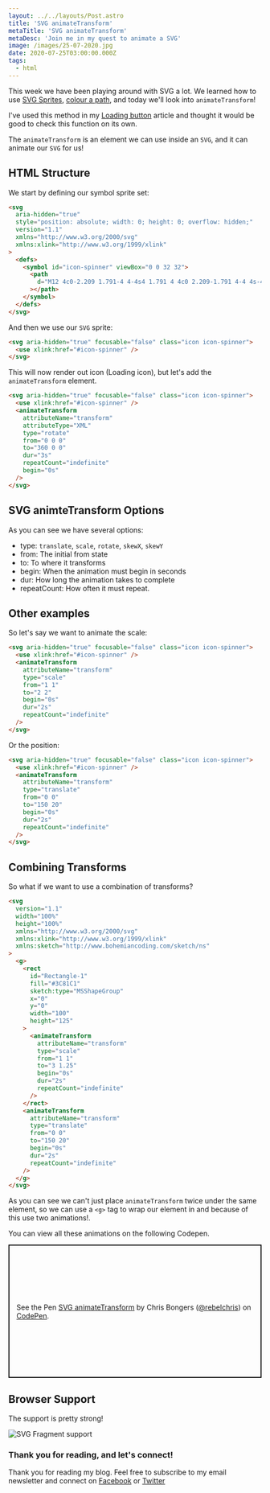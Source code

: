 ```yaml
---
layout: ../../layouts/Post.astro
title: 'SVG animateTransform'
metaTitle: 'SVG animateTransform'
metaDesc: 'Join me in my quest to animate a SVG'
image: /images/25-07-2020.jpg
date: 2020-07-25T03:00:00.000Z
tags:
  - html
---
```


This week we have been playing around with SVG a lot. We learned how to use [SVG Sprites](https://daily-dev-tips.com/posts/svg-sprites/), [colour a path](https://daily-dev-tips.com/posts/svg-colouring-paths/), and today we'll look into `animateTransform`!

I've used this method in my [Loading button](https://daily-dev-tips.com/posts/css-animated-submit-loading/) article and thought it would be good to check this function on its own.

The `animateTransform` is an element we can use inside an `SVG`, and it can animate our `SVG` for us!

## HTML Structure

We start by defining our symbol sprite set:

```html
<svg
  aria-hidden="true"
  style="position: absolute; width: 0; height: 0; overflow: hidden;"
  version="1.1"
  xmlns="http://www.w3.org/2000/svg"
  xmlns:xlink="http://www.w3.org/1999/xlink"
>
  <defs>
    <symbol id="icon-spinner" viewBox="0 0 32 32">
      <path
        d="M12 4c0-2.209 1.791-4 4-4s4 1.791 4 4c0 2.209-1.791 4-4 4s-4-1.791-4-4zM20.485 7.515c0-2.209 1.791-4 4-4s4 1.791 4 4c0 2.209-1.791 4-4 4s-4-1.791-4-4zM26 16c0-1.105 0.895-2 2-2s2 0.895 2 2c0 1.105-0.895 2-2 2s-2-0.895-2-2zM22.485 24.485c0-1.105 0.895-2 2-2s2 0.895 2 2c0 1.105-0.895 2-2 2s-2-0.895-2-2zM14 28c0 0 0 0 0 0 0-1.105 0.895-2 2-2s2 0.895 2 2c0 0 0 0 0 0 0 1.105-0.895 2-2 2s-2-0.895-2-2zM5.515 24.485c0 0 0 0 0 0 0-1.105 0.895-2 2-2s2 0.895 2 2c0 0 0 0 0 0 0 1.105-0.895 2-2 2s-2-0.895-2-2zM4.515 7.515c0 0 0 0 0 0 0-1.657 1.343-3 3-3s3 1.343 3 3c0 0 0 0 0 0 0 1.657-1.343 3-3 3s-3-1.343-3-3zM1.75 16c0-1.243 1.007-2.25 2.25-2.25s2.25 1.007 2.25 2.25c0 1.243-1.007 2.25-2.25 2.25s-2.25-1.007-2.25-2.25z"
      ></path>
    </symbol>
  </defs>
</svg>
```

And then we use our `SVG` sprite:

```html
<svg aria-hidden="true" focusable="false" class="icon icon-spinner">
  <use xlink:href="#icon-spinner" />
</svg>
```

This will now render out icon (Loading icon), but let's add the `animateTransform` element.

```html
<svg aria-hidden="true" focusable="false" class="icon icon-spinner">
  <use xlink:href="#icon-spinner" />
  <animateTransform
    attributeName="transform"
    attributeType="XML"
    type="rotate"
    from="0 0 0"
    to="360 0 0"
    dur="3s"
    repeatCount="indefinite"
    begin="0s"
  />
</svg>
```

## SVG animteTransform Options

As you can see we have several options:

- type: `translate`, `scale`, `rotate`, `skewX`, `skewY`
- from: The initial from state
- to: To where it transforms
- begin: When the animation must begin in seconds
- dur: How long the animation takes to complete
- repeatCount: How often it must repeat.

## Other examples

So let's say we want to animate the scale:

```html
<svg aria-hidden="true" focusable="false" class="icon icon-spinner">
  <use xlink:href="#icon-spinner" />
  <animateTransform
    attributeName="transform"
    type="scale"
    from="1 1"
    to="2 2"
    begin="0s"
    dur="2s"
    repeatCount="indefinite"
  />
</svg>
```

Or the position:

```html
<svg aria-hidden="true" focusable="false" class="icon icon-spinner">
  <use xlink:href="#icon-spinner" />
  <animateTransform
    attributeName="transform"
    type="translate"
    from="0 0"
    to="150 20"
    begin="0s"
    dur="2s"
    repeatCount="indefinite"
  />
</svg>
```

## Combining Transforms

So what if we want to use a combination of transforms?

```html
<svg
  version="1.1"
  width="100%"
  height="100%"
  xmlns="http://www.w3.org/2000/svg"
  xmlns:xlink="http://www.w3.org/1999/xlink"
  xmlns:sketch="http://www.bohemiancoding.com/sketch/ns"
>
  <g>
    <rect
      id="Rectangle-1"
      fill="#3C81C1"
      sketch:type="MSShapeGroup"
      x="0"
      y="0"
      width="100"
      height="125"
    >
      <animateTransform
        attributeName="transform"
        type="scale"
        from="1 1"
        to="3 1.25"
        begin="0s"
        dur="2s"
        repeatCount="indefinite"
      />
    </rect>
    <animateTransform
      attributeName="transform"
      type="translate"
      from="0 0"
      to="150 20"
      begin="0s"
      dur="2s"
      repeatCount="indefinite"
    />
  </g>
</svg>
```

As you can see we can't just place `animateTransform` twice under the same element, so we can use a `<g>` tag to wrap our element in and because of this use two animations!.

You can view all these animations on the following Codepen.

<p class="codepen" data-height="265" data-theme-id="dark" data-default-tab="html,result" data-user="rebelchris" data-slug-hash="qBbvYpB" style="height: 265px; box-sizing: border-box; display: flex; align-items: center; justify-content: center; border: 2px solid; margin: 1em 0; padding: 1em;" data-pen-title="SVG animateTransform">
  <span>See the Pen <a href="https://codepen.io/rebelchris/pen/qBbvYpB">
  SVG animateTransform</a> by Chris Bongers (<a href="https://codepen.io/rebelchris">@rebelchris</a>)
  on <a href="https://codepen.io">CodePen</a>.</span>
</p>
<script async src="https://static.codepen.io/assets/embed/ei.js"></script>

## Browser Support

The support is pretty strong!

![SVG Fragment support](https://caniuse.bitsofco.de/image/svg-fragment.png)

### Thank you for reading, and let's connect!

Thank you for reading my blog. Feel free to subscribe to my email newsletter and connect on [Facebook](https://www.facebook.com/DailyDevTipsBlog) or [Twitter](https://twitter.com/DailyDevTips1)
